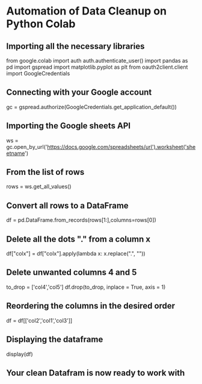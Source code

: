 # Automation of Data Cleanup on Python Colab

## Importing all the necessary libraries
from google.colab import auth
auth.authenticate_user()
import pandas as pd
import gspread
import matplotlib.pyplot as plt
from oauth2client.client import GoogleCredentials

## Connecting with your Google account
gc = gspread.authorize(GoogleCredentials.get_application_default())

## Importing the Google sheets API
ws = gc.open_by_url('https://docs.google.com/spreadsheets/url').worksheet('sheetname')

## From the list of rows
rows = ws.get_all_values()

## Convert all rows to a DataFrame
df = pd.DataFrame.from_records(rows[1:],columns=rows[0])

## Delete all the dots "." from a column x
df["colx"] = df["colx"].apply(lambda x: x.replace(".", ""))

## Delete unwanted columns 4 and 5
to_drop = ['col4','col5']
df.drop(to_drop, inplace = True, axis = 1)

## Reordering the columns in the desired order
df = df[['col2','col1','col3']]

## Displaying the dataframe
display(df)

## Your clean Datafram is now ready to work with
